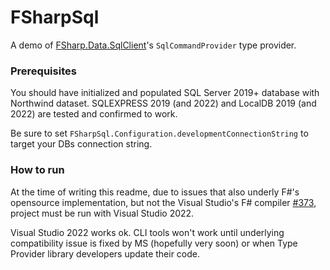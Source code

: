 # FSharpSql

A demo of [FSharp.Data.SqlClient](https://github.com/fsprojects/FSharp.Data.SqlClient)'s `SqlCommandProvider` type provider.


### Prerequisites
You should have initialized and populated SQL Server 2019+ database with Northwind dataset.
SQLEXPRESS 2019 (and 2022) and LocalDB 2019 (and 2022) are tested and confirmed to work.

Be sure to set `FSharpSql.Configuration.developmentConnectionString` to target your DBs connection string.

### How to run

At the time of writing this readme, due to issues that also underly F#'s opensource implementation, but not the Visual Studio's F# compiler [#373](https://github.com/fsprojects/FSharp.Data.SqlClient/issues/373), project must be run with Visual Studio 2022.

Visual Studio 2022 works ok.
CLI tools won't work until underlying compatibility issue is fixed by MS (hopefully very soon) or when Type Provider library developers update their code.